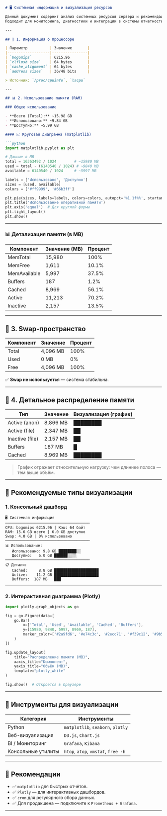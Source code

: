 
```markdown
# 🖥️ Системная информация и визуализация ресурсов

Данный документ содержит анализ системных ресурсов сервера и рекомендации по визуализации данных.  
Подходит для мониторинга, диагностики и интеграции в системы отчетности.

---

## 🔧 1. Информация о процессоре

| Параметр          | Значение       |
|-------------------|----------------|
| `bogomips`        | 6215.96        |
| `clflush size`    | 64 bytes       |
| `cache_alignment` | 64 bytes       |
| `address sizes`   | 36/48 bits     |

> Источник: `/proc/cpuinfo`, `lscpu`

---

## 📊 2. Использование памяти (RAM)

### Общее использование

- **Всего (Total):** ~15.98 GB
- **Использовано:** ~9.84 GB
- **Доступно:** ~5.99 GB

#### 📈 Круговая диаграмма (matplotlib)

```python
import matplotlib.pyplot as plt

# Данные в MB
total = 16363492 / 1024        # ~15980 MB
used = total - (6140540 / 1024) # ~9840 MB
available = 6140540 / 1024     # ~5997 MB

labels = ['Использовано', 'Доступно']
sizes = [used, available]
colors = ['#ff9999', '#66b3ff']

plt.pie(sizes, labels=labels, colors=colors, autopct='%1.1f%%', startangle=90)
plt.title('Использование оперативной памяти')
plt.axis('equal')  # Для круглой формы
plt.tight_layout()
plt.show()
```

---

### 📊 Детализация памяти (в MB)

| Компонент       | Значение (MB) | Процент |
|-----------------|---------------|---------|
| MemTotal        | 15,980        | 100%    |
| MemFree         | 1,611         | 10.1%   |
| MemAvailable    | 5,997         | 37.5%   |
| Buffers         | 187           | 1.2%    |
| Cached          | 8,969         | 56.1%   |
| Active          | 11,213        | 70.2%   |
| Inactive        | 2,157         | 13.5%   |

---

## 💾 3. Swap-пространство

| Компонент | Значение     | Процент |
|----------|--------------|--------|
| Total    | 4,096 MB     | 100%   |
| Used     | 0 MB         | 0%     |
| Free     | 4,096 MB     | 100%   |

✅ **Swap не используется** — система стабильна.

---

## 🧩 4. Детальное распределение памяти

| Тип              | Значение | Визуализация (график) |
|------------------|----------|------------------------|
| Active (anon)    | 8,866 MB | ████████               |
| Active (file)    | 2,347 MB | ██                     |
| Inactive (file)  | 2,157 MB | ██                     |
| Buffers          | 187 MB   | █                      |
| Cached           | 8,969 MB | ████████               |

> График отражает относительную нагрузку: чем длиннее полоса — тем выше объём.

---

## 🎨 Рекомендуемые типы визуализации

### 1. Консольный дашборд

```
🖥️ Системная информация
──────────────────────────────────────
CPU: bogomips 6215.96 | Кэш: 64 байт
RAM: 15.6 GB всего | 6.0 GB доступно
Swap: 4.0 GB | 0% использовано
──────────────────────────────────────
📊 Использование:
   Использовано: 9.8 GB ████████░░
   Доступно:   6.0 GB ██████░░░░
──────────────────────────────────────
📋 Детали:
   Cached:     8.8 GB ████████████████████
   Active:    11.2 GB ████████████████████
   Buffers:  187 MB   ███
```

---

### 2. Интерактивная диаграмма (Plotly)

```python
import plotly.graph_objects as go

fig = go.Figure(data=[
    go.Bar(
        x=['Total', 'Used', 'Available', 'Cached', 'Buffers'],
        y=[15980, 9840, 5997, 8969, 187],
        marker_color=['#2a9fd6', '#e74c3c', '#2ecc71', '#f39c12', '#9b59b6']
    )
])

fig.update_layout(
    title="Распределение памяти (MB)",
    xaxis_title="Компонент",
    yaxis_title="Объём (MB)",
    template="plotly_white"
)

fig.show()  # Откроется в браузере
```

---

## 📱 Инструменты для визуализации

| Категория         | Инструменты                                  |
|-------------------|---------------------------------------------|
| Python            | `matplotlib`, `seaborn`, `plotly`           |
| Веб-визуализация  | `D3.js`, `Chart.js`                          |
| BI / Мониторинг   | `Grafana`, `Kibana`                          |
| Консольные утилиты| `htop`, `atop`, `vmstat`, `free -h`          |

---

## 📌 Рекомендации

- ✅ `matplotlib` для быстрых отчётов.
- ✅ `Plotly` — для интерактивных дашбордов.
- ✅ `cron` для регулярного сбора данных.
- ✅  Для продакшена — подключите к `Prometheus + Grafana`.

---


